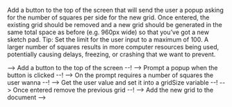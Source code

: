 Add a button to the top of the screen that will send the user a popup asking for the number of squares per side for the new grid. Once entered, the existing grid should be removed and a new grid should be generated in the same total space as before (e.g. 960px wide) so that you’ve got a new sketch pad. Tip: Set the limit for the user input to a maximum of 100. A larger number of squares results in more computer resources being used, potentially causing delays, freezing, or crashing that we want to prevent.


--> Add a button to the top of the screen --!
--> Prompt a popup when the button is clicked --!
--> On the prompt requires a number of squares the user wanna --!
--> Get the user value and set it into a gridSize variable --!
--> Once entered remove the previous grid --!
--> Add the new grid to the document 
--> 
